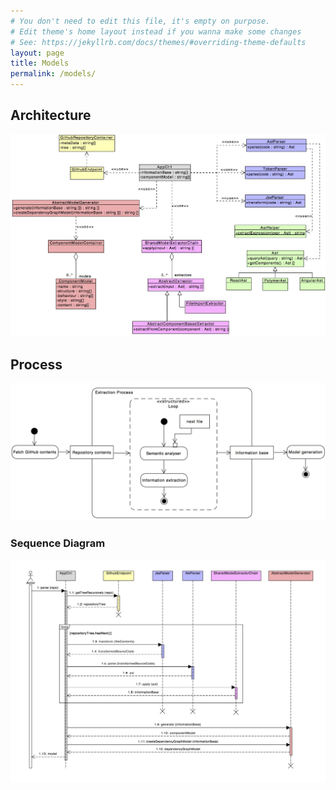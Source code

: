 ```yaml
---
# You don't need to edit this file, it's empty on purpose.
# Edit theme's home layout instead if you wanna make some changes
# See: https://jekyllrb.com/docs/themes/#overriding-theme-defaults
layout: page
title: Models
permalink: /models/
---
```


## Architecture

![Architecture](/assets/columbus-architecture.jpg)

## Process

![Process](/assets/columbus-ad-extraction-procees.jpg)

### Sequence Diagram
![Process](/assets/columbus-sequence-diagram.jpg)

